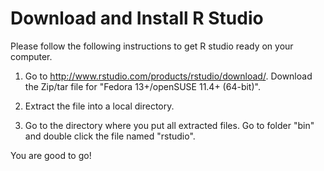 Download and Install R Studio
========================================================

Please follow the following instructions to get R studio ready on your computer.

1. Go to http://www.rstudio.com/products/rstudio/download/. Download the Zip/tar file for "Fedora 13+/openSUSE 11.4+ (64-bit)".

2. Extract the file into a local directory.

3. Go to the directory where you put all extracted files. Go to folder "bin" and double click the file named "rstudio". 

You are good to go!
